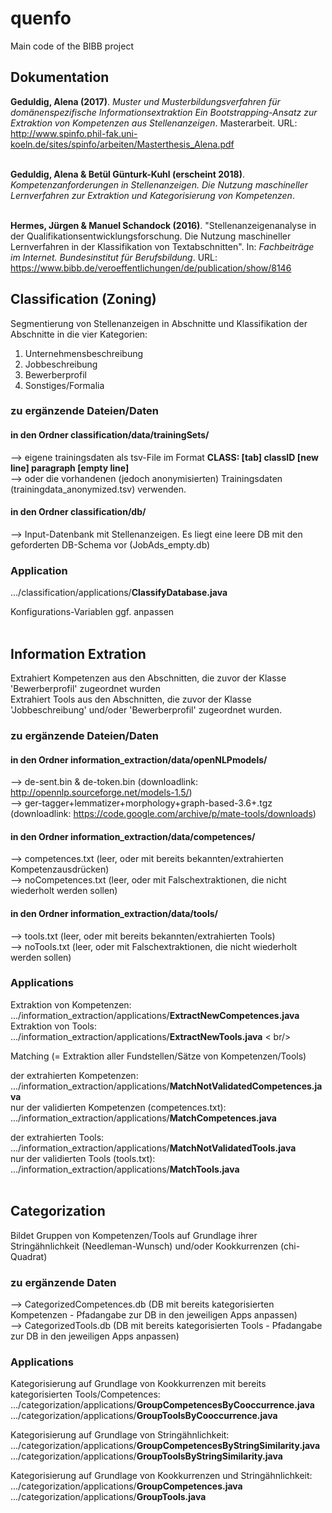 # quenfo
Main code of the BIBB project 

## Dokumentation

**Geduldig, Alena (2017)**. *Muster und Musterbildungsverfahren für domänenspezifische
Informationsextraktion Ein Bootstrapping-Ansatz zur Extraktion von Kompetenzen aus Stellenanzeigen*. Masterarbeit. URL: <a href="http://www.spinfo.phil-fak.uni-koeln.de/sites/spinfo/arbeiten/Masterthesis_Alena.pdf">http://www.spinfo.phil-fak.uni-koeln.de/sites/spinfo/arbeiten/Masterthesis_Alena.pdf</a> <br /> <br />

**Geduldig, Alena & Betül Günturk-Kuhl (erscheint 2018)**. *Kompetenzanforderungen in Stellenanzeigen. Die Nutzung maschineller Lernverfahren zur Extraktion und Kategorisierung von Kompetenzen*. <br /><br />

**Hermes, Jürgen & Manuel Schandock (2016)**. "Stellenanzeigenanalyse in der
Qualifikationsentwicklungsforschung. Die Nutzung maschineller Lernverfahren in der Klassifikation von Textabschnitten". In: *Fachbeiträge im Internet. Bundesinstitut für Berufsbildung*. URL: <a href="https://www.bibb.de/veroeffentlichungen/de/publication/show/8146">https://www.bibb.de/veroeffentlichungen/de/publication/show/8146</a>

## Classification (Zoning)
Segmentierung von Stellenanzeigen in Abschnitte und Klassifikation der Abschnitte in die vier Kategorien: <br />

1. Unternehmensbeschreibung<br />
2. Jobbeschreibung<br />
3. Bewerberprofil<br />
4. Sonstiges/Formalia<br />

### zu ergänzende Dateien/Daten

#### in den Ordner classification/data/trainingSets/ <br />

--> eigene trainingsdaten als tsv-File im Format <b>CLASS: [tab] classID [new line] paragraph [empty line]</b> <br />
--> oder die vorhandenen (jedoch anonymisierten) Trainingsdaten (trainingdata_anonymized.tsv) verwenden. <br />

#### in den Ordner classification/db/ </br >
--> Input-Datenbank mit Stellenanzeigen. Es liegt eine leere DB mit den geforderten DB-Schema vor (JobAds_empty.db)

### Application

.../classification/applications/<b>ClassifyDatabase.java</b> <br />

Konfigurations-Variablen ggf. anpassen <br /><br />

## Information Extration 
Extrahiert  Kompetenzen aus den Abschnitten, die zuvor der Klasse 'Bewerberprofil' zugeordnet wurden<br />
Extrahiert Tools aus den Abschnitten, die zuvor der Klasse 'Jobbeschreibung' und/oder 'Bewerberprofil' zugeordnet wurden.<br />

### zu ergänzende Dateien/Daten

#### in den Ordner information_extraction/data/openNLPmodels/ <br />

--> de-sent.bin & de-token.bin (downloadlink: http://opennlp.sourceforge.net/models-1.5/) <br />
--> ger-tagger+lemmatizer+morphology+graph-based-3.6+.tgz (downloadlink: https://code.google.com/archive/p/mate-tools/downloads) <br />

#### in den Ordner information_extraction/data/competences/ <br />

-->  competences.txt (leer, oder mit bereits bekannten/extrahierten Kompetenzausdrücken) <br />
--> noCompetences.txt (leer, oder mit Falschextraktionen, die nicht wiederholt werden sollen) <br />

#### in den Ordner information_extraction/data/tools/ <br />

--> tools.txt (leer, oder mit bereits bekannten/extrahierten Tools) <br />
--> noTools.txt (leer, oder mit Falschextraktionen, die nicht wiederholt werden sollen) 

### Applications

Extraktion von Kompetenzen: .../information_extraction/applications/<b>ExtractNewCompetences.java</b> <br />
Extraktion von Tools: .../information_extraction/applications/<b>ExtractNewTools.java</b> < br/>

Matching (= Extraktion aller Fundstellen/Sätze von Kompetenzen/Tools)  <br />

der extrahierten Kompetenzen: .../information_extraction/applications/<b>MatchNotValidatedCompetences.java</b> <br />
nur der validierten Kompetenzen (competences.txt): .../information_extraction/applications/<b>MatchCompetences.java</b> <br />

der extrahierten Tools: .../information_extraction/applications/<b>MatchNotValidatedTools.java</b> <br />
nur der validierten Tools (tools.txt): .../information_extraction/applications/<b>MatchTools.java</b> <br /><br />

## Categorization

Bildet Gruppen von Kompetenzen/Tools auf Grundlage ihrer Stringähnlichkeit (Needleman-Wunsch) und/oder Kookkurrenzen (chi-Quadrat)

### zu ergänzende Daten
 --> CategorizedCompetences.db (DB mit bereits kategorisierten Kompetenzen - Pfadangabe zur DB in den jeweiligen Apps anpassen) <br />
 --> CategorizedTools.db (DB mit bereits kategorisierten Tools - Pfadangabe zur DB in den jeweiligen Apps anpassen)
 
### Applications

Kategorisierung auf Grundlage von Kookkurrenzen mit bereits kategorisierten Tools/Competences: <br />
.../categorization/applications/<b>GroupCompetencesByCooccurrence.java</b> <br />
.../categorization/applications/<b>GroupToolsByCooccurrence.java</b> <br />

Kategorisierung auf Grundlage von Stringähnlichkeit: <br />
.../categorization/applications/<b>GroupCompetencesByStringSimilarity.java</b> <br />
.../categorization/applications/<b>GroupToolsByStringSimilarity.java</b> <br />

Kategorisierung auf Grundlage von Kookkurrenzen und Stringähnlichkeit: <br />
.../categorization/applications/<b>GroupCompetences.java</b> <br />
.../categorization/applications/<b>GroupTools.java</b> <br />






